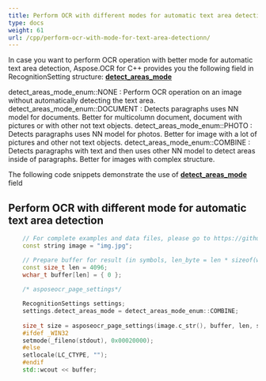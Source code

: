 ```yaml
---
title: Perform OCR with different modes for automatic text area detection
type: docs
weight: 61
url: /cpp/perform-ocr-with-mode-for-text-area-detectionn/
---
```



In case you want to perform OCR operation with better mode for automatic text area detection, Aspose.OCR for C++ provides you the following field in 
RecognitionSetting structure: [**detect_areas_mode**](https://apireference.aspose.com/ocr/cpp/struct/recognition_settings#a23c6ab81de6f8ef6a4e7e84abc79cddd )

detect_areas_mode_enum::NONE : Perform OCR operation on an image without automatically detecting the text area.
detect_areas_mode_enum::DOCUMENT : Detects paragraphs uses NN model for documents. Better for multicolumn document, document with pictures or with other not text objects.
detect_areas_mode_enum::PHOTO : Detects paragraphs uses NN model for photos. Better for image with a lot of pictures and other not text objects.
detect_areas_mode_enum::COMBINE : Detects paragraphs with text and then uses other NN model to detect areas inside of paragraphs. Better for images with complex structure.


The following code snippets demonstrate the use of [**detect_areas_mode**](https://apireference.aspose.com/ocr/cpp/struct/recognition_settings#a23c6ab81de6f8ef6a4e7e84abc79cddd ) field

## **Perform OCR with different mode for automatic text area detection**

```cpp
	// For complete examples and data files, please go to https://github.com/aspose-ocr/Aspose.OCR-for-C
	const string image = "img.jpg";

	// Prepare buffer for result (in symbols, len_byte = len * sizeof(wchar_t))
	const size_t len = 4096; 
	wchar_t buffer[len] = { 0 };
 
	/* asposeocr_page_settings*/

	RecognitionSettings settings;
    settings.detect_areas_mode = detect_areas_mode_enum::COMBINE;
	
    size_t size = asposeocr_page_settings(image.c_str(), buffer, len, settings);
	#ifdef _WIN32
    setmode(_fileno(stdout), 0x00020000);
	#else
    setlocale(LC_CTYPE, "");
	#endif
    std::wcout << buffer;
```